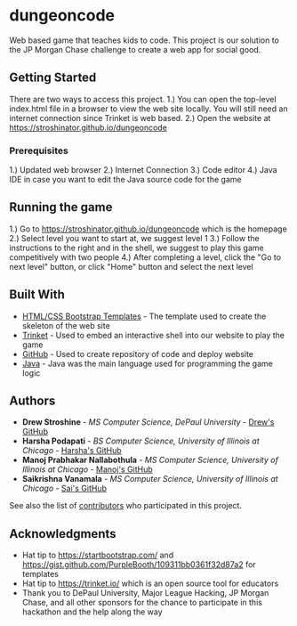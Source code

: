 # dungeoncode
Web based game that teaches kids to code. This project is our solution to the JP Morgan Chase challenge to create a web app for social good. 

## Getting Started

There are two ways to access this project.
1.) You can open the top-level index.html file in a browser to view the web site locally. You will still need an internet connection since Trinket is web based.
2.) Open the website at https://stroshinator.github.io/dungeoncode

### Prerequisites

1.) Updated web browser
2.) Internet Connection
3.) Code editor
4.) Java IDE in case you want to edit the Java source code for the game


## Running the game

1.) Go to https://stroshinator.github.io/dungeoncode which is the homepage
2.) Select level you want to start at, we suggest level 1
3.) Follow the instructions to the right and in the shell, we suggest to play this game competitively with two people
4.) After completing a level, click the "Go to next level" button, or click "Home" button and select the next level


## Built With

* [HTML/CSS Bootstrap Templates](https://startbootstrap.com/) - The template used to create the skeleton of the web site
* [Trinket](https://trinket.io/) - Used to embed an interactive shell into our website to play the game
* [GitHub](https://github.com/) - Used to create repository of code and deploy website
* [Java](https://www.oracle.com/technetwork/java/javase/downloads/index.html) - Java was the main language used for programming the game logic


## Authors

* **Drew Stroshine** - *MS Computer Science, DePaul University* - [Drew's GitHub](https://github.com/stroshinator)
* **Harsha Podapati** - *BS Computer Science, University of Illinois at Chicago* - [Harsha's GitHub](https://github.com/HarshaPoda)
* **Manoj Prabhakar Nallabothula** - *MS Computer Science, University of Illinois at Chicago* - [Manoj's GitHub](https://github.com/man93oj)
* **Saikrishna Vanamala** - *MS Computer Science, University of Illinois at Chicago* - [Sai's GitHub](https://github.com/vsaikrishna93)

See also the list of [contributors](https://github.com/stroshinator/dungeoncode/graphs/contributors) who participated in this project.


## Acknowledgments

* Hat tip to https://startbootstrap.com/ and https://gist.github.com/PurpleBooth/109311bb0361f32d87a2 for templates
* Hat tip to https://trinket.io/ which is an open source tool for educators
* Thank you to DePaul University, Major League Hacking, JP Morgan Chase, and all other sponsors for the chance to participate in this hackathon and the help along the way
